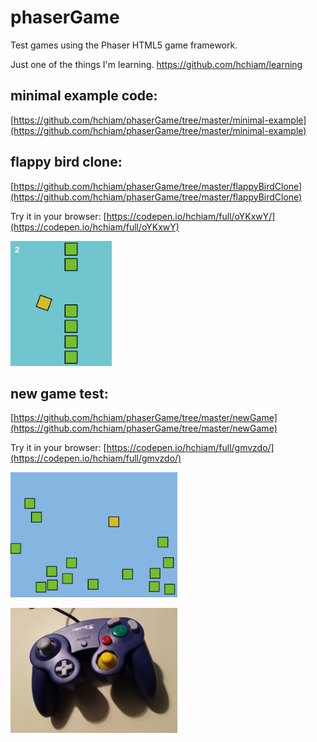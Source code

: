 # phaserGame
Test games using the Phaser HTML5 game framework.

Just one of the things I'm learning. https://github.com/hchiam/learning

## minimal example code:
[https://github.com/hchiam/phaserGame/tree/master/minimal-example](https://github.com/hchiam/phaserGame/tree/master/minimal-example)

## flappy bird clone:
[https://github.com/hchiam/phaserGame/tree/master/flappyBirdClone](https://github.com/hchiam/phaserGame/tree/master/flappyBirdClone)

Try it in your browser: [https://codepen.io/hchiam/full/oYKxwY/](https://codepen.io/hchiam/full/oYKxwY)

<a target="_blank" href="https://codepen.io/hchiam/full/oYKxwY"><img src="https://github.com/hchiam/phaserGame/blob/master/Screenshot_flappyBirdClone.png" height="200" /></a>

## new game test:
[https://github.com/hchiam/phaserGame/tree/master/newGame](https://github.com/hchiam/phaserGame/tree/master/newGame)

Try it in your browser: [https://codepen.io/hchiam/full/gmvzdo/](https://codepen.io/hchiam/full/gmvzdo/)

<a target="_blank" href="https://codepen.io/hchiam/full/gmvzdo"><img src="https://github.com/hchiam/phaserGame/blob/master/Screenshot_newGame.png" height="200" /></a>

<img src ="https://github.com/hchiam/phaserGame/blob/master/retrolink_usb_controller.jpg" height="200" />
